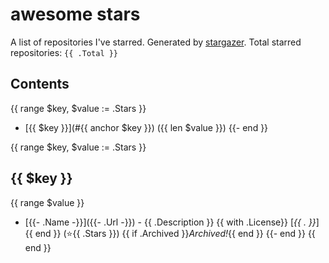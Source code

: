 # awesome stars

A list of repositories I've starred. Generated by [stargazer](https://github.com/rverst/stargazer).
Total starred repositories: `{{ .Total }}`

## Contents
{{ range $key, $value := .Stars }}
* [{{ $key }}](#{{ anchor $key }}) ({{ len $value }})
{{- end }}

{{ range $key, $value := .Stars }}
## {{ $key }}
{{ range $value }}
- [{{- .Name -}}]({{- .Url -}}) - {{ .Description }} {{ with .License}} \[*{{ . }}*\]{{ end }} (⭐️{{ .Stars }}) {{ if .Archived }}*Archived!*{{ end }}
{{- end }}
{{ end }}
